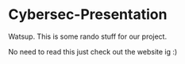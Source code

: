 # Cybersec-Presentation

Watsup. This is some rando stuff for our project.

No need to read this just check out the website ig :)
